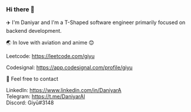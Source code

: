 ### Hi there 👋
✈️ I'm Daniyar and I'm a T-Shaped software engineer primarily focused on backend development.

🌏 In love with aviation and anime 😊

Leetcode: https://leetcode.com/giyu

Codesignal: https://app.codesignal.com/profile/giyu

💬 Feel free to contact  

LinkedIn: https://www.linkedin.com/in/DaniyarA  
Telegram: https://t.me/DaniyarAl  
Discord: Giyū#3148  
